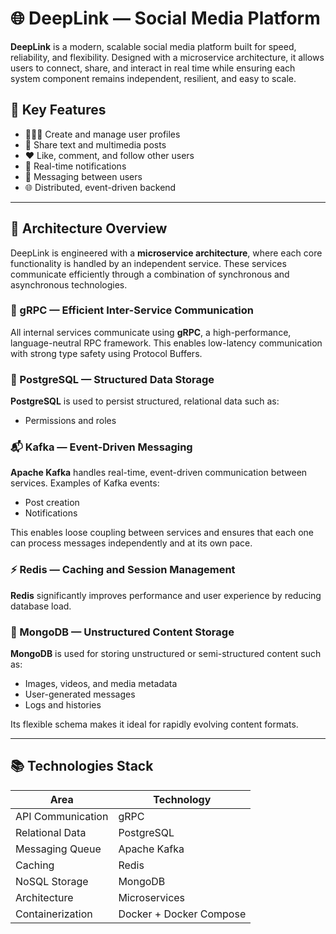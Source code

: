 # 🌐 DeepLink — Social Media Platform

**DeepLink** is a modern, scalable social media platform built for speed, reliability, and flexibility. Designed with a microservice architecture, it allows users to connect, share, and interact in real time while ensuring each system component remains independent, resilient, and easy to scale.

## 🚀 Key Features

- 🧑‍🤝‍🧑 Create and manage user profiles  
- 📝 Share text and multimedia posts  
- ❤️ Like, comment, and follow other users  
- 🔔 Real-time notifications  
- 💬 Messaging between users  
- 🌐 Distributed, event-driven backend

---

## 🧩 Architecture Overview

DeepLink is engineered with a **microservice architecture**, where each core functionality is handled by an independent service. These services communicate efficiently through a combination of synchronous and asynchronous technologies.

### 🔗 gRPC — Efficient Inter-Service Communication  
All internal services communicate using **gRPC**, a high-performance, language-neutral RPC framework. This enables low-latency communication with strong type safety using Protocol Buffers.

### 🐘 PostgreSQL — Structured Data Storage  
**PostgreSQL** is used to persist structured, relational data such as:
- Permissions and roles

### 📬 Kafka — Event-Driven Messaging  
**Apache Kafka** handles real-time, event-driven communication between services. Examples of Kafka events:
- Post creation
- Notifications

This enables loose coupling between services and ensures that each one can process messages independently and at its own pace.

### ⚡ Redis — Caching and Session Management  
**Redis** significantly improves performance and user experience by reducing database load.

### 🍃 MongoDB — Unstructured Content Storage  
**MongoDB** is used for storing unstructured or semi-structured content such as:
- Images, videos, and media metadata
- User-generated messages
- Logs and histories

Its flexible schema makes it ideal for rapidly evolving content formats.

---

## 📚 Technologies Stack

| Area              | Technology     |
|-------------------|----------------|
| API Communication | gRPC           |
| Relational Data   | PostgreSQL     |
| Messaging Queue   | Apache Kafka   |
| Caching           | Redis          |
| NoSQL Storage     | MongoDB        |
| Architecture      | Microservices  |
| Containerization  | Docker + Docker Compose |



